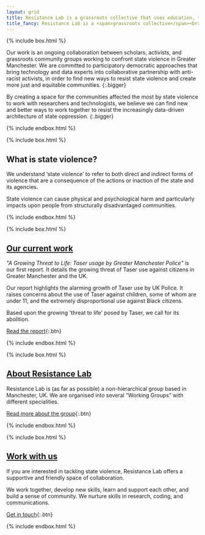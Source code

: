 ```yaml
---
layout: grid
title: Resistance Lab is a grassroots collective that uses education, technology and research to find new ways to resist state violence.
title_fancy: Resistance Lab is a <span>grassroots collective</span><br> that uses <span>education, technology and research</span><br> to find new ways to <span>resist state violence.</span>
---
```


<!-- Introduction -->

{% include box.html %}

Our work is an ongoing collaboration between scholars, activists, and grassroots community groups working to confront state violence in Greater Manchester. We are committed to participatory democratic approaches that bring technology and data experts into collaborative partnership with anti-racist activists, in order to find new ways to resist state violence and create more just and equitable communities.
{:.bigger}

By creating a space for the communities affected the most by state violence to work with researchers and technologists, we believe we can find new and better ways to work together to resist the increasingly data-driven architecture of state oppression.
{:.bigger}

{% include endbox.html %}

<!-- What is state violence? -->

{% include box.html %}

## What is state violence?

We understand ‘state violence’ to refer to both direct and indirect forms of violence that are a consequence of the actions or inaction of the state and its agencies.

State violence can cause physical and psychological harm and particularly impacts upon people from structurally disadvantaged communities.

{% include endbox.html %}

<!-- Current campaigns -->

{% include box.html %}

## [Our current work](/our-work/)

_"A Growing Threat to Life: Taser usage by Greater Manchester Police"_ is our first report. It details the growing threat of Taser use against citizens in Greater Manchester and the UK.

Our report highlights the alarming growth of Taser use by UK Police. It raises concerns about the use of Taser against children, some of whom are under 11, and the extremely disproportional use against Black citizens.

Based upon the growing 'threat to life' posed by Taser, we call for its abolition.  

[Read the report](/our-work/taser-report/index.html){:.btn}

{% include endbox.html %}

<!-- About the group -->

{% include box.html %}

## [About Resistance Lab](/about-us/)

Resistance Lab is (as far as possible) a non-hierarchical group based in Manchester, UK. We are organised into several “Working Groups” with different specialities.

[Read more about the group](/about-us/){:.btn}

{% include endbox.html %}

<!-- Can we help? -->

{% include box.html %}

## [Work with us](/contact)

If you are interested in tackling state violence, Resistance Lab offers a supportive and friendly space of collaboration.

We work together, develop new skills, learn and support each other, and build a sense of community. We nurture skills in research, coding, and communications.

[Get in touch](/contact){:.btn}

{% include endbox.html %}

